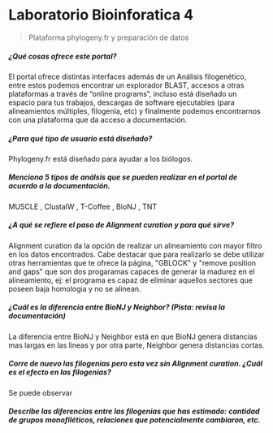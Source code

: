 # Laboratorio Bioinforatica 4

> Plataforma phylogeny.fr y preparación de datos
 
 
##### ¿Qué cosas ofrece este portal? 
 
El portal ofrece distintas interfaces además de un Análisis filogenético, entre estos podemos encontrar un explorador BLAST, accesos a otras plataformas a través de “online programs”, incluso está diseñado un espacio para tus trabajos, descargas de software ejecutables (para alineamientos múltiples, filogenia, etc) y finalmente podemos encontrarnos con una plataforma que da acceso a documentación.
##### ¿Para qué tipo de usuario está diseñado?
 
Phylogeny.fr está diseñado para ayudar a los biólogos.
 
##### Menciona 5 tipos de análsis que se pueden realizar en el portal de acuerdo a la documentación.

MUSCLE , ClustalW , T-Coffee , BioNJ , TNT 
 
##### ¿A qué se refiere el paso de *Alignment curation* y para qué sirve?
Alignment curation da la opción de realizar un alineamiento con mayor filtro en los datos encontrados. Cabe destacar que para realizarlo se debe utilizar otras herramientas que te ofrece la página, "GBLOCK" y "remove position and gaps" que son dos progaramas capaces de generar la madurez en el alineamiento, ej: el programa es capaz de eliminar aquellos sectores que poseen baja homologia y no se alinean. 
##### ¿Cuál es la diferencia entre BioNJ y Neighbor? (Pista: revisa la documentación)
La diferencia entre BioNJ y Neighbor está en que BioNJ genera distancias mas largas en las lineas y por otra parte, Neighbor genera distancias cortas.
##### Corre de nuevo las filogenias pero esta vez sin *Alignment curation*. ¿Cuál es el efecto en las filogenias?
Se puede observar 
##### Describe las diferencias entre las filogenias que has estimado: cantidad de grupos monofiléticos, relaciones que potencialmente cambiaron, etc.
